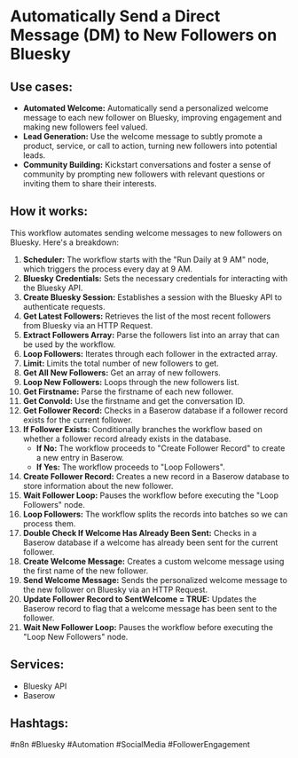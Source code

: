 # Automatically Send a Direct Message (DM) to New Followers on Bluesky

## Use cases:

- **Automated Welcome:** Automatically send a personalized welcome message to each new follower on Bluesky, improving engagement and making new followers feel valued.
- **Lead Generation:** Use the welcome message to subtly promote a product, service, or call to action, turning new followers into potential leads.
- **Community Building:** Kickstart conversations and foster a sense of community by prompting new followers with relevant questions or inviting them to share their interests.

## How it works:

This workflow automates sending welcome messages to new followers on Bluesky. Here's a breakdown:

1.  **Scheduler:** The workflow starts with the "Run Daily at 9 AM" node, which triggers the process every day at 9 AM.
2.  **Bluesky Credentials:** Sets the necessary credentials for interacting with the Bluesky API.
3.  **Create Bluesky Session:** Establishes a session with the Bluesky API to authenticate requests.
4.  **Get Latest Followers:** Retrieves the list of the most recent followers from Bluesky via an HTTP Request.
5.  **Extract Followers Array:** Parse the followers list into an array that can be used by the workflow.
6.  **Loop Followers:** Iterates through each follower in the extracted array.
7.  **Limit:** Limits the total number of new followers to get.
8.  **Get All New Followers:** Get an array of new followers.
9.  **Loop New Followers:** Loops through the new followers list.
10. **Get Firstname:** Parse the firstname of each new follower.
11. **Get ConvoId:** Use the firstname and get the conversation ID.
12. **Get Follower Record:** Checks in a Baserow database if a follower record exists for the current follower.
13. **If Follower Exists:** Conditionally branches the workflow based on whether a follower record already exists in the database.
    *   **If No:** The workflow proceeds to "Create Follower Record" to create a new entry in Baserow.
    *   **If Yes:** The workflow proceeds to "Loop Followers".
14. **Create Follower Record:** Creates a new record in a Baserow database to store information about the new follower.
15. **Wait Follower Loop:** Pauses the workflow before executing the "Loop Followers" node.
16. **Loop Followers:** The workflow splits the records into batches so we can process them.
17. **Double Check If Welcome Has Already Been Sent:** Checks in a Baserow database if a welcome has already been sent for the current follower.
18. **Create Welcome Message:** Creates a custom welcome message using the first name of the new follower.
19. **Send Welcome Message:** Sends the personalized welcome message to the new follower on Bluesky via an HTTP Request.
20. **Update Follower Record to SentWelcome = TRUE:** Updates the Baserow record to flag that a welcome message has been sent to the follower.
21. **Wait New Follower Loop:** Pauses the workflow before executing the "Loop New Followers" node.

## Services:

-   Bluesky API
-   Baserow

## Hashtags:

#n8n #Bluesky #Automation #SocialMedia #FollowerEngagement
